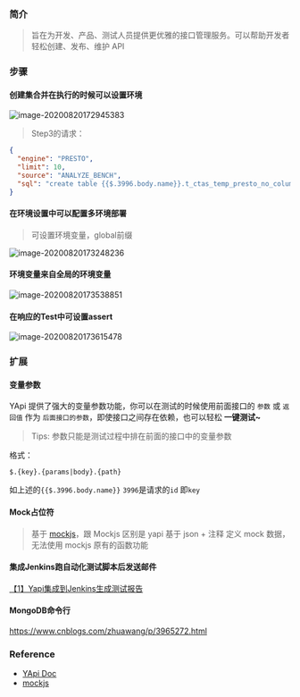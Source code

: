### 简介

> 旨在为开发、产品、测试人员提供更优雅的接口管理服务。可以帮助开发者轻松创建、发布、维护 API

### 步骤

#### 创建集合并在执行的时候可以设置环境



![image-20200820172945383](D:\Dev\SrcCode\spring-boot-climbing\data-climbing-manuscripts\src\main\element\mock\YApi\YApi操作指南.assets\image-20200820172945383.png)

>  Step3的请求：

```json
{
  "engine": "PRESTO",
  "limit": 10,
  "source": "ANALYZE_BENCH",
  "sql": "create table {{$.3996.body.name}}.t_ctas_temp_presto_no_column_1  comment 't_ctas_temp_presto_no_column_1'  as select *  from {{$.4076.body.name}}.test_create_table_0515 where part_date < '2019-08-30' "
}
```

#### 在环境设置中可以配置多环境部署

> 可设置环境变量，global前缀

![image-20200820173248236](D:\Dev\SrcCode\spring-boot-climbing\data-climbing-manuscripts\src\main\element\mock\YApi\YApi操作指南.assets\image-20200820173248236.png)

#### 环境变量来自全局的环境变量



![image-20200820173538851](D:\Dev\SrcCode\spring-boot-climbing\data-climbing-manuscripts\src\main\element\mock\YApi\YApi操作指南.assets\image-20200820173538851.png)

#### 在响应的Test中可设置assert

![image-20200820173615478](D:\Dev\SrcCode\spring-boot-climbing\data-climbing-manuscripts\src\main\element\mock\YApi\YApi操作指南.assets\image-20200820173615478.png)



### 扩展

#### 变量参数

YApi 提供了强大的变量参数功能，你可以在测试的时候使用前面接口的 `参数` 或 `返回值` 作为 `后面接口的参数`，即使接口之间存在依赖，也可以轻松 **一键测试~**

> Tips: 参数只能是测试过程中排在前面的接口中的变量参数

格式：

```
$.{key}.{params|body}.{path}
```

如上述的`{{$.3996.body.name}}`  `3996`是请求的`id` 即`key`

#### Mock占位符

> 基于 [mockjs](http://mockjs.com/)，跟 Mockjs 区别是 yapi 基于 json + 注释 定义 mock 数据，无法使用 mockjs 原有的函数功能



#### 集成Jenkins跑自动化测试脚本后发送邮件

[【1】Yapi集成到Jenkins生成测试报告](https://blog.csdn.net/u010013191/article/details/97913771)

#### MongoDB命令行

https://www.cnblogs.com/zhuawang/p/3965272.html





### Reference

- [YApi Doc](https://hellosean1025.github.io/yapi/index.html)
- [mockjs](http://mockjs.com/)

